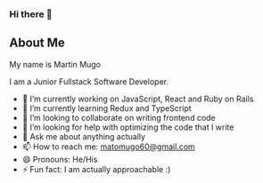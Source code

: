 ### Hi there 👋

## About Me

My name is Martin Mugo

I am a Junior Fullstack Software Developer.


- 🔭 I’m currently working on JavaScript, React and Ruby on Rails
- 🌱 I’m currently learning Redux and TypeScript 
- 👯 I’m looking to collaborate on writing frontend code
- 🤔 I’m looking for help with optimizing the code that I write 
- 💬 Ask me about anything actually
- 📫 How to reach me: matomugo60@gmail.com
- 😄 Pronouns: He/His
- ⚡ Fun fact: I am actually approachable :)

<!--
**matomugo60/matomugo60** is a ✨ _special_ ✨ repository because its `README.md` (this file) appears on your GitHub profile.

## About Me

I am a Junior Fullstack Software Developer.

Here are some ideas to get you started:

- 🔭 I’m currently working on JavaScript, React and Ruby on Rails
- 🌱 I’m currently learning Redux 
- 👯 I’m looking to collaborate on writing frontend code
- 🤔 I’m looking for help with optimizing the code that I write 
- 💬 Ask me about anything actually
- 📫 How to reach me: matomugo60@gmail.com
- 😄 Pronouns: He/His
- ⚡ Fun fact: I am actually approachable :)
-->
